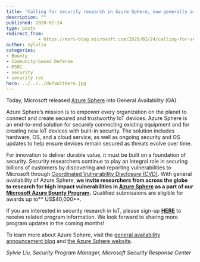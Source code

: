 ```yaml
---
title: 'Calling for security research in Azure Sphere, now generally available'
description: ""
published: 2020-02-24
type: posts
redirect_from:
            - https://msrc-blog.microsoft.com/2020/02/24/calling-for-security-research-in-azure-sphere/
author: sylvliu
categories:
- Bounty
- Community-based Defense
- MSRC
- security
- security res
hero: ../../../defaultHero.jpg
---
```

<!-- wp:paragraph -->

Today, Microsoft released [Azure Sphere](https://azure.microsoft.com/en-us/blog/a-secure-foundation-for-iot-azure-sphere-now-generally-available/) into General Availability (GA).

<!-- /wp:paragraph -->

<!-- wp:paragraph -->

Azure Sphere’s mission is to empower every organization on the planet to connect and create secured and trustworthy IoT devices. Azure Sphere is an end-to-end solution for securely connecting existing equipment and for creating new IoT devices with built-in security. The solution includes hardware, OS, and a cloud service, as well as ongoing security and OS updates to help ensure devices remain secured as threats evolve over time.

<!-- /wp:paragraph -->

<!-- wp:paragraph -->

For innovation to deliver durable value, it must be built on a foundation of security. Security researchers continue to play an integral role in securing billions of customers by discovering and reporting vulnerabilities to Microsoft through [Coordinated Vulnerability Disclosure (CVD)](https://www.microsoft.com/en-us/msrc/cvd). With general availability of Azure Sphere, **we invite researchers from across the globe to research for high impact vulnerabilities in **[**Azure Sphere**](https://azure.microsoft.com/en-us/services/azure-sphere/get-started/)** as a part of our **[**Microsoft Azure Bounty Program**](https://www.microsoft.com/en-us/msrc/bounty-microsoft-azure)**.** Qualified submissions are eligible for awards up to** US\$40,000**.

<!-- /wp:paragraph -->

<!-- wp:paragraph -->

If you are interested in security research in IoT, please sign-up [**HERE**](https://forms.office.com/Pages/ResponsePage.aspx?id=v4j5cvGGr0GRqy180BHbR-_Umm63bhBDnqWVLdjLiCRUM0ZKN0dMSUg2WDZWTkM4NTY2MTBWMlFGVi4u) to receive related program information. We look forward to sharing more program updates in the coming months!

<!-- /wp:paragraph -->

<!-- wp:paragraph -->

To learn more about Azure Sphere, visit the [general availability announcement blog](https://aka.ms/azuresphereGA2020azure) and [the Azure Sphere website](http://www.microsoft.com/azuresphere).

<!-- /wp:paragraph -->

<!-- wp:paragraph -->

_Sylvie Liu, Security Program Manager, Microsoft Security Response Center_

<!-- /wp:paragraph -->
